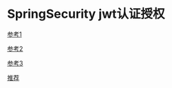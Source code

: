 # SpringSecurity jwt认证授权

[参考1](https://www.codenong.com/cs106588435/)

[参考2](https://blog.csdn.net/qq_31142237/article/details/120311067)

[参考3](https://juejin.cn/post/6844904009518546957)

[推荐](https://blog.csdn.net/weixin_36572983/article/details/107025391)

